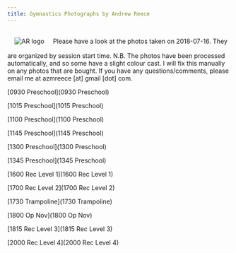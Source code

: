 ```yaml
---
title: Gymnastics Photographs by Andrew Reece
---
```

<link href='/style.css' rel='stylesheet'/>
<img style='display: inline-block; margin: 1rem' src='http://andrewreece.co.uk/img/AR_logo.svg' alt='AR logo' class='svg' id='ar-logo'>
Please have a look at the photos taken on 2018-07-16. They are organized by session start time.  
N.B. The photos have been processed automatically, and so some have a slight colour cast. I will fix this manually on any photos that are bought.  
If you have any questions/comments, please email me at azmreece [at] gmail [dot] com.

[0930 Preschool](0930 Preschool)

[1015 Preschool](1015 Preschool)

[1100 Preschool](1100 Preschool)

[1145 Preschool](1145 Preschool)

[1300 Preschool](1300 Preschool)

[1345 Preschool](1345 Preschool)

[1600 Rec Level 1](1600 Rec Level 1)

[1700 Rec Level 2](1700 Rec Level 2)

[1730 Trampoline](1730 Trampoline)

[1800 Op Nov](1800 Op Nov)

[1815 Rec Level 3](1815 Rec Level 3)

[2000 Rec Level 4](2000 Rec Level 4)

